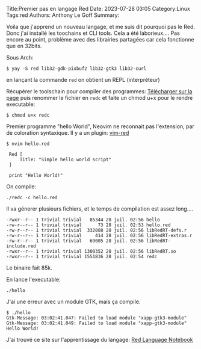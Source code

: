 Title:Premier pas en langage Red
Date: 2023-07-28 03:05
Category:Linux
Tags:red
Authors: Anthony Le Goff
Summary:

Voila que j'apprend un nouveau langage, et me suis dit pourquoi pas le Red. Donc j'ai installé les toochains et CLI tools. Cela a été laborieux.... Pas encore au point, problème avec des librairies partagées car cela fonctionne que en 32bits.

Sous Arch:
```
$ yay -S red lib32-gdk-pixbuf2 lib32-gtk3 lib32-curl
```
en lançant la commande `red` on obtient un REPL (interpréteur)

Récupérer le toolschain pour compiler des programmes: [Télécharger sur la page](https://www.red-lang.org/p/download.html) puis renommer le fichier en `redc` et faite un chmod u+x pour le rendre executable:
```
$ chmod u+x redc
```

Premier programme "hello World", Neovim ne reconnait pas l'extension, par de coloration syntaxique. Il y a un plugin: [vim-red](https://vimawesome.com/plugin/vim-red-who-speaks)
```
$ nvim hello.red

 Red [
     Title: "Simple hello world script"
 ]

 print "Hello World!"
```

On compile:
```
./redc -c hello.red
```

Il va génerer plusieurs fichiers, et le temps de compilation est assez long....

```
-rwxr--r-- 1 trivial trivial   85344 28 juil. 02:56 hello
-rw-r--r-- 1 trivial trivial      73 28 juil. 02:53 hello.red
-rw-r--r-- 1 trivial trivial  332088 28 juil. 02:56 libRedRT-defs.r
-rw-r--r-- 1 trivial trivial     414 28 juil. 02:56 libRedRT-extras.r
-rw-r--r-- 1 trivial trivial   69005 28 juil. 02:56 libRedRT-include.red
-rwxr--r-- 1 trivial trivial 1300352 28 juil. 02:56 libRedRT.so
-rwxr--r-- 1 trivial trivial 1551836 28 juil. 02:54 redc
```

Le binaire fait 85k.

En lance l'executable:
```
./hello
```
J'ai une erreur avec un module GTK, mais ça compile.
```
$ ./hello
Gtk-Message: 03:02:41.047: Failed to load module "xapp-gtk3-module"
Gtk-Message: 03:02:41.049: Failed to load module "xapp-gtk3-module"
Hello World!
```

J'ai trouvé ce site sur l'apprentissage du langage: [Red Language Notebook](https://ungaretti.gitbooks.io/red-language-notebook/content/)



